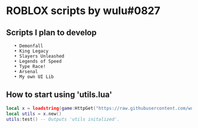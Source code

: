 # ROBLOX scripts by wulu#0827

## Scripts I plan to develop
```
   • Demonfall
   • King Legacy
   • Slayers Unleashed
   • Legends of Speed
   • Type Race!
   • Arsenal
   • My own UI Lib
```

## How to start using **'utils.lua'**
```lua
local x = loadstring(game:HttpGet("https://raw.githubusercontent.com/wulu-epic/open-source-roblox/main/utils.lua"))()
local utils = x.new()
utils:test() -- Outputs 'utils initalized'.
```
